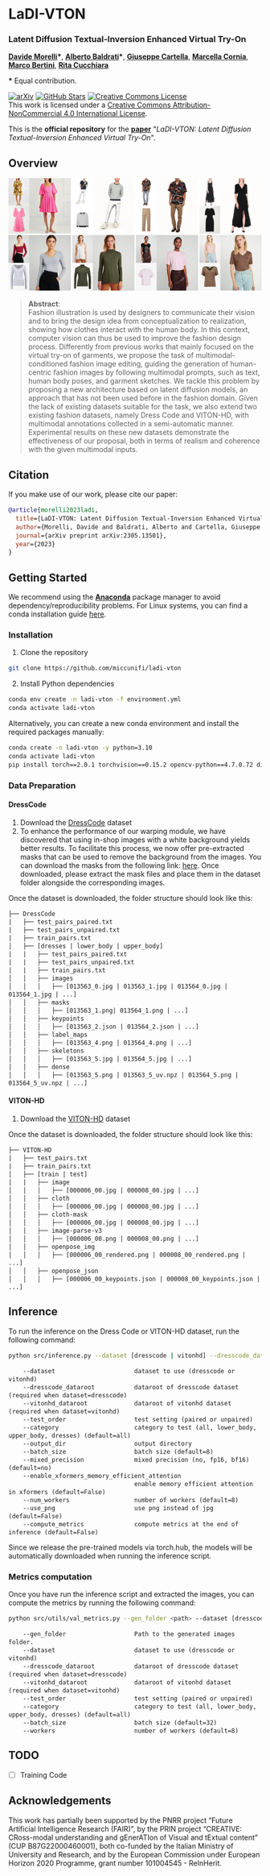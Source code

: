 # LaDI-VTON
### Latent Diffusion Textual-Inversion Enhanced Virtual Try-On
[**Davide Morelli**](https://scholar.google.com/citations?user=UJ4D3rYAAAAJ&hl=en)**\***,
[**Alberto Baldrati**](https://scholar.google.com/citations?hl=en&user=I1jaZecAAAAJ)**\***,
[**Giuseppe Cartella**](https://scholar.google.com/citations?hl=en&user=0sJ4VCcAAAAJ),
[**Marcella Cornia**](https://scholar.google.com/citations?hl=en&user=DzgmSJEAAAAJ),
[**Marco Bertini**](https://scholar.google.com/citations?user=SBm9ZpYAAAAJ&hl=en),
[**Rita Cucchiara**](https://scholar.google.com/citations?hl=en&user=OM3sZEoAAAAJ)

**\*** Equal contribution.

[![arXiv](https://img.shields.io/badge/arXiv-Paper-<COLOR>.svg)](https://arxiv.org/abs/2305.13501)
[![GitHub Stars](https://img.shields.io/github/stars/miccunifi/ladi-vton?style=social)](https://github.com/miccunifi/ladi-vton)
<a rel="license" href="http://creativecommons.org/licenses/by-nc/4.0/"><img alt="Creative Commons License" style="border-width:0" src="https://i.creativecommons.org/l/by-nc/4.0/80x15.png" /></a><br />This work is licensed under a <a rel="license" href="http://creativecommons.org/licenses/by-nc/4.0/">Creative Commons Attribution-NonCommercial 4.0 International License</a>.

This is the **official repository** for the [**paper**](https://arxiv.org/abs/2305.13501) "*LaDI-VTON: Latent Diffusion Textual-Inversion Enhanced Virtual Try-On*".

## Overview

![](assets/teaser.png "Overview of our approach")


>**Abstract**: <br>
> Fashion illustration is used by designers to communicate their vision and to bring the design idea from conceptualization to realization, showing how clothes interact with the human body. In this context, computer vision can thus be used to improve the fashion design process. Differently from previous works that mainly focused on the virtual try-on of garments, we propose the task of multimodal-conditioned fashion image editing, guiding the generation of human-centric fashion images by following multimodal prompts, such as text, human body poses, and garment sketches. We tackle this problem by proposing a new architecture based on latent diffusion models, an approach that has not been used before in the fashion domain. Given the lack of existing datasets suitable for the task, we also extend two existing fashion datasets, namely Dress Code and VITON-HD, with multimodal annotations collected in a semi-automatic manner. Experimental results on these new datasets demonstrate the effectiveness of our proposal, both in terms of realism and coherence with the given multimodal inputs.


## Citation
If you make use of our work, please cite our paper:

```bibtex
@article{morelli2023ladi,
  title={LaDI-VTON: Latent Diffusion Textual-Inversion Enhanced Virtual Try-On},
  author={Morelli, Davide and Baldrati, Alberto and Cartella, Giuseppe and Cornia, Marcella and Bertini, Marco and Cucchiara, Rita},
  journal={arXiv preprint arXiv:2305.13501},
  year={2023}
}
```

## Getting Started
We recommend using the [**Anaconda**](https://www.anaconda.com/) package manager to avoid dependency/reproducibility problems. 
For Linux systems, you can find a conda installation guide [here](https://docs.conda.io/projects/conda/en/latest/user-guide/install/linux.html).

### Installation

1. Clone the repository

```sh
git clone https://github.com/miccunifi/ladi-vton
```

2. Install Python dependencies

```sh
conda env create -n ladi-vton -f environment.yml
conda activate ladi-vton
```

Alternatively, you can create a new conda environment and install the required packages manually:

```sh
conda create -n ladi-vton -y python=3.10
conda activate ladi-vton
pip install torch==2.0.1 torchvision==0.15.2 opencv-python==4.7.0.72 diffusers==0.14.0 transformers==4.27.3 accelerate==0.18.0 clean-fid==0.1.35 torchmetrics[image]==0.11.4 wandb==0.14.0 matplotlib==3.7.1 tqdm xformers
```

### Data Preparation
#### DressCode
1. Download the [DressCode](https://github.com/aimagelab/dress-code) dataset
2. To enhance the performance of our warping module, we have discovered that using in-shop images with a white background 
yields better results. To facilitate this process, we now offer pre-extracted masks that can be used to remove the 
background from the images. You can download the masks from the following link: [here](https://github.com/miccunifi/ladi-vton/releases/download/weights/dresscode_masks.zip). Once downloaded, please 
extract the mask files and place them in the dataset folder alongside the corresponding images. 

Once the dataset is downloaded, the folder structure should look like this:
```
├── DressCode
|   ├── test_pairs_paired.txt
|   ├── test_pairs_unpaired.txt
|   ├── train_pairs.txt
│   ├── [dresses | lower_body | upper_body]
|   |   ├── test_pairs_paired.txt
|   |   ├── test_pairs_unpaired.txt
|   |   ├── train_pairs.txt
│   │   ├── images
│   │   │   ├── [013563_0.jpg | 013563_1.jpg | 013564_0.jpg | 013564_1.jpg | ...]
│   │   ├── masks
│   │   │   ├── [013563_1.png| 013564_1.png | ...]
│   │   ├── keypoints
│   │   │   ├── [013563_2.json | 013564_2.json | ...]
│   │   ├── label_maps
│   │   │   ├── [013563_4.png | 013564_4.png | ...]
│   │   ├── skeletons
│   │   │   ├── [013563_5.jpg | 013564_5.jpg | ...]
│   │   ├── dense
│   │   │   ├── [013563_5.png | 013563_5_uv.npz | 013564_5.png | 013564_5_uv.npz | ...]
```

#### VITON-HD
1. Download the [VITON-HD](https://github.com/shadow2496/VITON-HD) dataset

Once the dataset is downloaded, the folder structure should look like this:
```
├── VITON-HD
|   ├── test_pairs.txt
|   ├── train_pairs.txt
│   ├── [train | test]
|   |   ├── image
│   │   │   ├── [000006_00.jpg | 000008_00.jpg | ...]
│   │   ├── cloth
│   │   │   ├── [000006_00.jpg | 000008_00.jpg | ...]
│   │   ├── cloth-mask
│   │   │   ├── [000006_00.jpg | 000008_00.jpg | ...]
│   │   ├── image-parse-v3
│   │   │   ├── [000006_00.png | 000008_00.png | ...]
│   │   ├── openpose_img
│   │   │   ├── [000006_00_rendered.png | 000008_00_rendered.png | ...]
│   │   ├── openpose_json
│   │   │   ├── [000006_00_keypoints.json | 000008_00_keypoints.json | ...]
```


## Inference
To run the inference on the Dress Code or VITON-HD dataset, run the following command:
```sh
python src/inference.py --dataset [dresscode | vitonhd] --dresscode_dataroot <path> --vitonhd_dataroot <path> --output_dir <path> --test_order [paired | unpaired] --category [all | lower_body | upper_body | dresses ] --batch_size <int> --mixed_precision [no | fp16 | bf16] --enable_xformers_memory_efficient_attention <store_true> --num_workers <int>  --use_png <store_true> --compute_metrics <store_true>
```
```
    --dataset                      dataset to use (dresscode or vitonhd)
    --dresscode_dataroot           dataroot of dresscode dataset (required when dataset=dresscode)
    --vitonhd_dataroot             dataroot of vitonhd dataset (required when dataset=vitonhd)
    --test_order                   test setting (paired or unpaired)
    --category                     category to test (all, lower_body, upper_body, dresses) (default=all)
    --output_dir                   output directory
    --batch_size                   batch size (default=8)
    --mixed_precision              mixed precision (no, fp16, bf16) (default=no)
    --enable_xformers_memory_efficient_attention
                                   enable memory efficient attention in xformers (default=False)
    --num_workers                  number of workers (default=8)
    --use_png                      use png instead of jpg (default=False)
    --compute_metrics              compute metrics at the end of inference (default=False)
```
    

Since we release the pre-trained models via torch.hub, the models will be automatically downloaded when running the inference script.

### Metrics computation
Once you have run the inference script and extracted the images, you can compute the metrics by running the following command:
```sh
python src/utils/val_metrics.py --gen_folder <path> --dataset [dresscode | vitonhd] --dresscode_dataroot <path> --vitonhd_dataroot <path> --test_order [paired | unpaired] --category [all | lower_body | upper_body | dresses ] --batch_size <int> --workers <int>
```
```
    --gen_folder                   Path to the generated images folder.
    --dataset                      dataset to use (dresscode or vitonhd)
    --dresscode_dataroot           dataroot of dresscode dataset (required when dataset=dresscode)
    --vitonhd_dataroot             dataroot of vitonhd dataset (required when dataset=vitonhd)
    --test_order                   test setting (paired or unpaired)
    --category                     category to test (all, lower_body, upper_body, dresses) (default=all)
    --batch_size                   batch size (default=32)
    --workers                      number of workers (default=8)
```

## TODO
- [ ] Training Code



## Acknowledgements
This work has partially been supported by the PNRR project “Future Artificial Intelligence Research (FAIR)”, by the PRIN project “CREATIVE: CRoss-modal understanding and gEnerATIon of Visual and tExtual content” (CUP B87G22000460001), both co-funded by the Italian Ministry of University and Research, and by the European Commission under European Horizon 2020 Programme, grant number 101004545 - ReInHerit.
